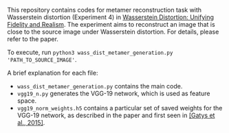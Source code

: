 This repository contains codes for metamer reconstruction task with Wasserstein distortion (Experiment 4) in [Wasserstein Distortion: Unifying Fidelity and Realism](https://arxiv.org/abs/2310.03629). The experiment aims to reconstruct an image that is close to the source image under Wasserstein distortion. For details, please refer to the paper.

To execute, run `python3 wass_dist_metamer_generation.py 'PATH_TO_SOURCE_IMAGE'`.

A brief explanation for each file:
- `wass_dist_metamer_generation.py` contains the main code.
- `vgg19_n.py` generates the VGG-19 network, which is used as feature space.
- `vgg19_norm_weights.h5` contains a particular set of saved weights for the VGG-19 network, as described in the paper and first seen in [[Gatys et al., 2015]](https://proceedings.neurips.cc/paper/2015/hash/a5e00132373a7031000fd987a3c9f87b-Abstract.html).
